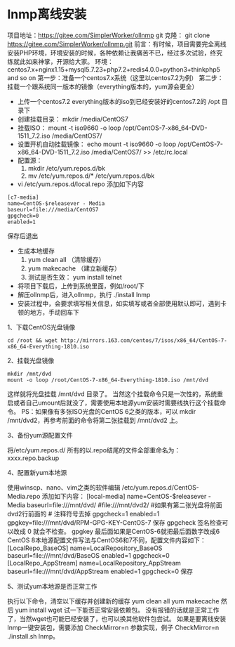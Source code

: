 # lnmp离线安装

项目地址：https://gitee.com/SimplerWorker/ollnmp
git 克隆： git  clone  https://gitee.com/SimplerWorker/ollnmp.git
前言：有时候，项目需要完全离线安装PHP环境，环境安装的时候，各种依赖让我痛苦不已，经过多次试验，终究练就此如来神掌，开源给大家。
环境： centos7.x+nginx1.15+mysql5.7.23+php7.2+redis4.0.0+python3+thinkphp5    and so on
第一步：准备一个centos7.x系统（这里以centos7.2为例）
第二步：挂载一个跟系统同一版本的镜像（everything版本的，yum源会更全）

- 上传一个centos7.2 everything版本的iso到已经安装好的centos7.2的 /opt 目录下
- 创建挂载目录： mkdir /media/CentOS7
- 挂载ISO： mount -t iso9660 -o loop /opt/CentOS-7-x86_64-DVD-1511_7.2.iso /media/CentOS7/
- 设置开机自动挂载镜像： echo mount -t iso9660 -o loop /opt/CentOS-7-x86_64-DVD-1511_7.2.iso /media/CentOS7/  >>  /etc/rc.local
- 配置源：
  1. mkdir /etc/yum.repos.d/bk
  2. mv /etc/yum.repos.d/* /etc/yum.repos.d/bk
- vi /etc/yum.repos.d/local.repo
  添加如下内容
```shell
[c7-media]
name=CentOS-$releasever - Media
baseurl=file:///media/CentOS7
gpgcheck=0
enabled=1
```

保存后退出

- 生成本地缓存
  1. yum clean all  （清除缓存）
  2. yum makecache （建立新缓存）
  3. 测试是否生效： yum install telnet
- 将项目下载后，上传到系统里面，例如/root/下
- 解压ollnmp后，进入ollnmp，执行 ./install lnmp
- 安装过程中，会要求填写相关信息，如实填写或者全部使用默认即可，遇到卡顿的地方，手动回车下

1、下载CentOS光盘镜像

```shell
cd /root && wget http://mirrors.163.com/centos/7/isos/x86_64/CentOS-7-x86_64-Everything-1810.iso
```

2、挂载光盘镜像

```shell
mkdir /mnt/dvd
mount -o loop /root/CentOS-7-x86_64-Everything-1810.iso /mnt/dvd
```


这样就将光盘挂载 /mnt/dvd 目录了。
当然这个挂载命令只是一次性的，系统重启或者自己umount后就没了，需要使用本地源yum安装时需要线执行这个挂载命令。
PS：如果像有多张ISO光盘的CentOS 6之类的版本，可以 mkdir /mnt/dvd2，再参考前面的命令将第二张挂载到 /mnt/dvd2 上。

3、备份yum源配置文件

将/etc/yum.repos.d/ 所有的以.repo结尾的文件全部重命名为：xxxx.repo.backup

4、配置新yum本地源

使用winscp、nano、vim之类的软件编辑 /etc/yum.repos.d/CentOS-Media.repo
添加如下内容：
[local-media]
name=CentOS-$releasever - Media
baseurl=file:///mnt/dvd/
#file:///mnt/dvd2/
#如果有第二张光盘将前面dvd2行前面的 # 注释符号去掉
gpgcheck=1
enabled=1
gpgkey=file:///mnt/dvd/RPM-GPG-KEY-CentOS-7
保存
gpgcheck 签名检查可以改成 0 就会不检查。
gpgkey 最后面如果是CentOS-6就把最后面数字改成6
CentOS 8本地源配置文件写法与CentOS6和7不同，配置文件内容如下：
[LocalRepo_BaseOS]
name=LocalRepository_BaseOS
baseurl=file:///mnt/dvd/BaseOS
enabled=1
gpgcheck=0
[LocalRepo_AppStream]
name=LocalRepository_AppStream
baseurl=file:///mnt/dvd/AppStream
enabled=1
gpgcheck=0
保存

5、测试yum本地源是否正常工作

执行以下命令，清空以下缓存并创建新的缓存
yum clean all
yum makecache
然后 yum install wget 试一下能否正常安装依赖包。
没有报错的话就是正常工作了，当然wget也可能已经安装了，也可以换其他软件包尝试。
如果是要离线安装lnmp一键安装包，需要添加 CheckMirror=n 参数实现，例子 CheckMirror=n ./install.sh lnmp。